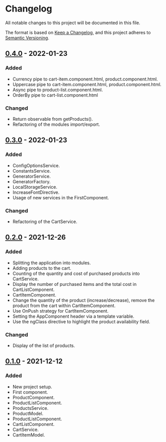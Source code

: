 # Changelog
All notable changes to this project will be documented in this file.

The format is based on [Keep a Changelog](https://keepachangelog.com/en/1.0.0/),
and this project adheres to [Semantic Versioning](https://semver.org/spec/v2.0.0.html).

## [0.4.0] - 2022-01-23
### Added
- Currency pipe to cart-item.component.html, product.component.html.
- Uppercase pipe to cart-item.component.html, product.component.html.
- Async pipe to product-list.component.html.
- OrderBy pipe to cart-list.component.html

### Changed
- Return observable from getProducts().
- Refactoring of the modules import/export.

## [0.3.0] - 2022-01-23
### Added
- ConfigOptionsService.
- ConstantsService.
- GeneratorService.
- GeneratorFactory.
- LocalStorageService.
- IncreaseFontDirective.
- Usage of new services in the FirstComponent.

### Changed
- Refactoring of the CartService.

## [0.2.0] - 2021-12-26
### Added
- Splitting the application into modules.
- Adding products to the cart.
- Counting of the quantity and cost of purchased products into CartService.
- Display the number of purchased items and the total cost in CartListComponent.
- СartItemComponent.
- Change the quantity of the product (increase/decrease), remove the product from the cart within СartItemComponent.
- Use OnPush strategy for СartItemComponent.
- Setting the AppComponent header via a template variable.
- Use the ngClass directive to highlight the product availability field.

### Changed
- Display of the list of products.


## [0.1.0] - 2021-12-12
### Added
- New project setup.
- First component.
- ProductComponent.
- ProductListComponent.
- ProductsService.
- ProductModel.
- ProductListComponent.
- CartListComponent.
- CartService.
- CartItemModel.


[0.1.0]: https://github.com/mklippa/angular-webinar/releases/tag/v0.1.0
[0.2.0]: https://github.com/mklippa/angular-webinar/releases/tag/v0.2.0
[0.3.0]: https://github.com/mklippa/angular-webinar/releases/tag/v0.3.0
[0.4.0]: https://github.com/mklippa/angular-webinar/releases/tag/v0.4.0